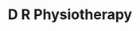 ---
title: D R Physiotherapy
draft: false
tags:
- Physiotherapy
- Acupuncture
- Sports Injuries
- Back Pain
- Neck Pain
areas:
- Middleton
- Heywood
- Rochdale
contact:
  addresses:
  - The Pavillion, Middelton Masonic Hall, Manchester Old Road, Middleton.  M24 4DY
  phone:
  - 0161 818 8100
  web_addresses:
  - https://danrixphysio.co.uk/
---
